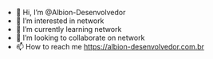 - 👋 Hi, I’m @Albion-Desenvolvedor
- 👀 I’m interested in network
- 🌱 I’m currently learning network
- 💞️ I’m looking to collaborate on network
- 📫 How to reach me https://albion-desenvolvedor.com.br

<!---
Albion-Desenvolvedor/Albion-Desenvolvedor is a ✨ special ✨ repository because its `README.md` (this file) appears on your GitHub profile.
You can click the Preview link to take a look at your changes.
--->
